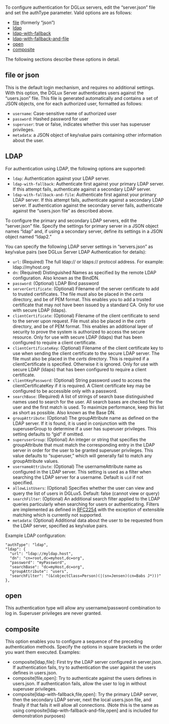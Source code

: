 To configure authentication for DGLux servers, edit the “server.json” file and set the authType parameter. Valid options are as follows:
 
* [file](#file-or-json) (formerly “json”)
* [ldap](#ldap) 
* [ldap-with-fallback](#ldap)
* [ldap-with-fallback-and-file](#ldap)
* [open](#open)
* [composite](#composite)

The following sections describe these options in detail.

## file or json

This is the default login mechanism, and requires no additional settings. With this option, the DGLux Server authenticates users against the “users.json” file. This file is generated automatically and contains a set of JSON objects, one for each authorized user, formatted as follows:

* `username`: Case-sensitive name of authorized user
* `password`: Hashed password for user
* `superuser`: true or false, indicates whether this user has superuser privileges.
* `metadata`: a JSON object of key/value pairs containing other information about the user.

## LDAP

For authentication using LDAP, the following options are supported:

* `ldap`: Authentication against your LDAP server.
* `ldap-with-fallback`: Authenticate first against your primary LDAP server. If this attempt fails, authenticate against a secondary LDAP server.
* `ldap-with-fallback-and-file`: Authenticate first against your primary LDAP server. If this attempt fails, authenticate against a secondary LDAP server. If authentication against the secondary server fails, authenticate against the “users.json file” as described above.

To configure the primary and secondary LDAP servers, edit the “server.json” file. Specify the settings for primary server in a JSON object names “ldap” and, if using a secondary server, define its settings in a JSON object named “ldap2.”

You can specify the following LDAP server settings in “servers.json” as key/value pairs (see DGLux Server LDAP Authentication for details):

* `url`: (Required) The full ldap:// or ldaps:// protocol address. For example: ldap://myhost.org
* `dn`: (Required) Distinguished Names as specified by the remote LDAP configuration. Also known as the BindDN.
* `password`: (Optional) LDAP Bind password
* `serverCertificate`: (Optional) Filename of the server certificate to add to trusted certificates. The file must also be placed in the _certs_ directory, and be of PEM format. This enables you to add a trusted certificate that may not have been issued by a standard CA. Only for use with secure LDAP (ldaps).
* `clientCertificate`: (Optional) Filename of the client certificate to send to the server upon request. File must also be placed in the _certs_ directory, and be of PEM format. This enables an additional layer of security to prove the system is authorized to access the secure resource. Only for use with secure LDAP (ldaps) that has been configured to require a client certificate.
* `clientCertificateKey`: (Optional) Filename of the client certificate key to use when sending the client certificate to the secure LDAP server. The file must also be placed in the _certs_ directory. This is required if a clientCertificate is specified. Otherwise it is ignored. Only for use with secure LDAP (ldaps) that has been configured to require a client certificate.
* `clientKeyPassword`: (Optional) String password used to access the clientCertificateKey if it is required. A Client certificate key may be configured to be accessible only with a password.
* `searchBase`: (Required) A list of strings of search base distinguished names used to search for the user. All search bases are checked for the user and the first match is used. To maximize performance, keep this list as short as possible. Also known as the Base DN.
* `groupAttribute`: (Optional) The groupAttribute name as defined on the LDAP server. If it is found, it is used in conjunction with the superuserGroup to determine if a user has superuser privileges. This setting defaults to “gid” if omitted.
* `superuserGroup`: (Optional) An integer or string that specifies the groupAttribute that must match the corresponding entry in the LDAP server in order for the user to be granted superuser privileges. This value defaults to “superuser,” which will generally fail to match any groupAttribute values.
* `usernameAttribute`: (Optional) The usernameAttribute name as configured in the LDAP server. This setting is used as a filter when searching the LDAP server for a username. Default is `uid` if not specified.
* `allowListUsers`: (Optional) Specifies whether the user can view and query the list of users in DGLux5. Default: false (cannot view or query)
* `searchFilter`: (Optional) An additional search filter applied to the LDAP queries particularly when searching for users or authenticating. Filters are implemented as defined in [RFC2254](https://tools.ietf.org/html/rfc2254) with the exception of extensible matching which is currently not supported.
* `metadata`: (Optional) Additional data about the user to be requested from the LDAP server, specified as key/value pairs. 

Example LDAP configuration:

    "authType": "ldap",
    "ldap": {
      "url": "ldap://myldap.host",
      "dn": "cn=root,dc=myhost,dc=org",
      "password": "myPassword",
      "searchBase": "dc=myHost,dc=org",
      "groupAttribute": "users",
      "searchFilter": "(&(objectClass=Person)(|(sn=Jensen)(cn=Babs J*)))"
    },

## open
This authentication type will allow any username/password combination to log in. Superuser privileges are never granted.

## composite
This option enables you to configure a sequence of the preceding authentication methods. Specify the options in square brackets in the order you want them executed. Examples:

* composite[ldap,file]: First try the LDAP server configured in server.json. If authentication fails, try to authentication the user against the users defines in users.json.
* composite[file,open]: Try to authenticate against the users defines in users.json. If authentication fails, allow the user to log in without superuser privileges.
* composite[ldap-with-fallback,file,open]: Try the primary LDAP server, then the secondary LDAP server, next the local users.json file, and finally if that fails it will allow all connections. (Note this is the same as using composite[ldap-with-fallback-and-file,open] and is included for demonstration purposes)